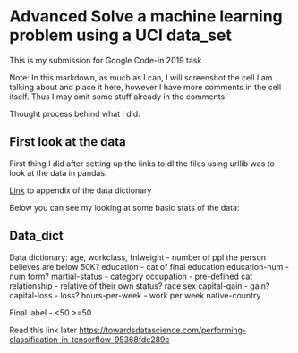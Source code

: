 # Advanced Solve a machine learning problem using a UCI data_set

This is my submission for Google Code-in 2019 task.

Note: In this markdown, as much as I can, I will screenshot the cell I am talking about and place it here, however I have more comments in the cell itself. Thus I may omit some stuff already in the comments.


Thought process behind what I did:  

## First look at the data  
First thing I did after setting up the links to dl the files using urllib was to look at the data in pandas.

[Link](data_dict) to appendix of the data dictionary

Below you can see my looking at some basic stats of the data:



## Data_dict

Data dictionary:
age,
workclass,
fnlweight - number of ppl the person believes are below 50K?
education - cat of final education
education-num - num form?
martial-status - category
occupation - pre-defined cat
relationship - relative of their own status?
race
sex
capital-gain - gain?
capital-loss - loss?
hours-per-week - work per week
native-country

Final label - <50 >=50

Read this link later
https://towardsdatascience.com/performing-classification-in-tensorflow-95368fde289c
